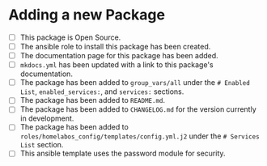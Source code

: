 # Adding a new Package

- [ ] This package is Open Source.
- [ ] The ansible role to install this package has been created.
- [ ] The documentation page for this package has been added.
- [ ] `mkdocs.yml` has been updated with a link to this package's documentation.
- [ ] The package has been added to `group_vars/all` under the `# Enabled List`, `enabled_services:`, and `services:` sections.
- [ ] The package has been added to `README.md`.
- [ ] The package has been added to `CHANGELOG.md` for the version currently in development.
- [ ] The package has been added to `roles/homelabos_config/templates/config.yml.j2` under the `# Services List` section.
- [ ] This ansible template uses the password module for security.